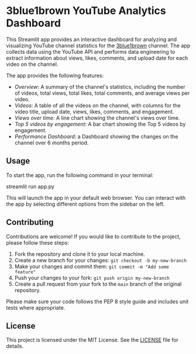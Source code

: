# 3blue1brown YouTube Analytics Dashboard

This Streamlit app provides an interactive dashboard for analyzing and visualizing YouTube channel statistics for the [3blue1brown](https://www.youtube.com/c/3blue1brown) channel. The app collects data using the YouTube API and performs data engineering to extract information about views, likes, comments, and upload date for each video on the channel.

The app provides the following features:

- *Overview*: A summary of the channel's statistics, including the number of videos, total views, total likes, total comments, and average views per video.
- *Videos*: A  table of all the videos on the channel, with columns for the video title, upload date, views, likes, comments, and engagement.
- *Views over time*: A line chart showing the channel's views over time.
- *Top 5 videos by engagement*: A bar chart showing the Top 5 videos by engagement.
- *Performance Dashboard*: a Dashboard showing the changes on the channel over 6 months period.


## Usage

To start the app, run the following command in your terminal:


streamlit run app.py


This will launch the app in your default web browser. You can interact with the app by selecting different options from the sidebar on the left.

## Contributing

Contributions are welcome! If you would like to contribute to the project, please follow these steps:

1. Fork the repository and clone it to your local machine.
2. Create a new branch for your changes: `git checkout -b my-new-branch`
3. Make your changes and commit them: `git commit -m "Add some feature"`
4. Push your changes to your fork: `git push origin my-new-branch`
5. Create a pull request from your fork to the `main` branch of the original repository.

Please make sure your code follows the PEP 8 style guide and includes unit tests where appropriate.

## License

This project is licensed under the MIT License. See the [LICENSE](LICENSE) file for details.
